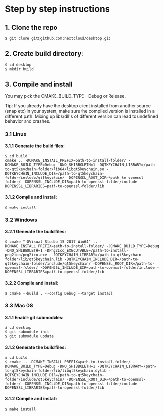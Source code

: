# Step by step instructions

## 1. Clone the repo
```
$ git clone git@github.com:nextcloud/desktop.git
```

## 2. Create build directory:
```
$ cd desktop
$ mkdir build
```

## 3. Compile and install
You may pick the CMAKE_BUILD_TYPE - Debug or Release.

Tip: If you already have the desktop client installed from another source (snap etc) in your system, make sure the compiled version is installed in a different path. Mixing up libs/dll's of different version can lead to undefined behavior and crashes.

### 3.1 Linux

#### 3.1.1 Generate the build files:
```
$ cd build
cmake .. -DCMAKE_INSTALL_PREFIX=path-to-install-folder/ -DCMAKE_BUILD_TYPE=Debug -DNO_SHIBBOLETH=1 -DQTKEYCHAIN_LIBRARY=/path-to-qt5keychain-folder/lib64/libqt5keychain.so -DQTKEYCHAIN_INCLUDE_DIR=/path-to-qt5keychain-folder/include/qt5keychain/ -DOPENSSL_ROOT_DIR=/path-to-openssl-folder/ -DOPENSSL_INCLUDE_DIR=path-to-openssl-folder/include -DOPENSSL_LIBRARIES=path-to-openssl-folder/lib
```

#### 3.1.2 Compile and install:
```
$ make install
```

### 3.2 Windows

#### 3.2.1 Generate the build files:

```
$ cmake "-GVisual Studio 15 2017 Win64" .. -DCMAKE_INSTALL_PREFIX=path-to-install-folder/ -DCMAKE_BUILD_TYPE=Debug -DNO_SHIBBOLETH=1 -DPng2Ico_EXECUTABLE=/path-to-install-png2ico/png2ico.exe  -DQTKEYCHAIN_LIBRARY=/path-to-qt5keychain-folder/lib/qt5keychain.lib -DQTKEYCHAIN_INCLUDE_DIR=/path-to-qt5keychain-folder/include/qt5keychain/ -DOPENSSL_ROOT_DIR=/path-to-openssl-folder/ -DOPENSSL_INCLUDE_DIR=path-to-openssl-folder/include -DOPENSSL_LIBRARIES=path-to-openssl-folder/lib
```

#### 3.2.2 Compile and install:
```
$ cmake --build . --config Debug --target install
```

### 3.3 Mac OS

#### 3.1.1 Enable git submodules:
```
$ cd desktop
$ git submodule init
$ git submodule update
```

#### 3.1.2 Generate the build files:
```
$ cd build
$ cmake .. -DCMAKE_INSTALL_PREFIX=path-to-install-folder/ -DCMAKE_BUILD_TYPE=Debug -DNO_SHIBBOLETH=1 -DQTKEYCHAIN_LIBRARY=/path-to-qt5keychain-folder/lib/libqt5keychain.dylib -DQTKEYCHAIN_INCLUDE_DIR=/path-to-qt5keychain-folder/include/qt5keychain/ -DOPENSSL_ROOT_DIR=/path-to-openssl-folder/ -DOPENSSL_INCLUDE_DIR=path-to-openssl-folder/include -DOPENSSL_LIBRARIES=path-to-openssl-folder/lib
```

#### 3.1.2 Compile and install:
```
$ make install
```